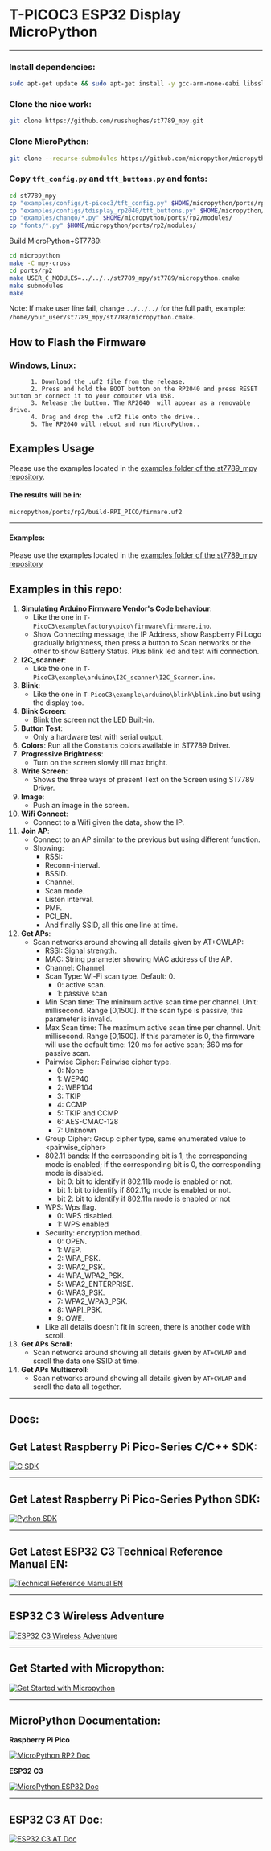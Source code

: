 # T-PICOC3 ESP32 Display MicroPython

---

### Install dependencies:

```bash
sudo apt-get update && sudo apt-get install -y gcc-arm-none-eabi libssl-dev python3 python3-pip python3-venv build-essential libffi-dev git pkg-config
```

### Clone the nice work:

```bash
git clone https://github.com/russhughes/st7789_mpy.git
```
### Clone MicroPython:

```bash
git clone --recurse-submodules https://github.com/micropython/micropython.git
```
### Copy ``tft_config.py`` and ``tft_buttons.py`` and fonts:
```bash
cd st7789_mpy
cp "examples/configs/t-picoc3/tft_config.py" $HOME/micropython/ports/rp2/modules/
cp "examples/configs/tdisplay_rp2040/tft_buttons.py" $HOME/micropython/ports/rp2/modules/
cp "examples/chango/*.py" $HOME/micropython/ports/rp2/modules/
cp "fonts/*.py" $HOME/micropython/ports/rp2/modules/
```

Build MicroPython+ST7789:
```bash
cd micropython
make -C mpy-cross
cd ports/rp2
make USER_C_MODULES=../../../st7789_mpy/st7789/micropython.cmake
make submodules
make
```

Note: If make user line fail, change ``../../../`` for the full path, example: ``/home/your_user/st7789_mpy/st7789/micropython.cmake``.

## How to Flash the Firmware
### Windows, Linux:
          1. Download the .uf2 file from the release.
          2. Press and hold the BOOT button on the RP2040 and press RESET button or connect it to your computer via USB.
          3. Release the button. The RP2040  will appear as a removable drive.
          4. Drag and drop the .uf2 file onto the drive..
          5. The RP2040 will reboot and run MicroPython..

## Examples Usage
Please use the examples located in the [examples folder of the st7789_mpy repository](https://github.com/russhughes/st7789_mpy/tree/master/examples).

#### The results will be in:
``micropython/ports/rp2/build-RPI_PICO/firmare.uf2``

---

#### Examples:
Please use the examples located in the [examples folder of the st7789_mpy repository](https://github.com/russhughes/st7789_mpy/tree/master/examples)

## Examples in this repo:

1. **Simulating Arduino Firmware Vendor's Code behaviour**:
   - Like the one in ``T-PicoC3\example\factory\pico\firmware\firmware.ino``.
   - Show Connecting message, the IP Address, show Raspberry Pi Logo gradually brightness, then press a button to Scan networks or the other to show Battery Status. Plus blink led and test wifi connection.
2. **I2C_scanner**:
   - Like the one in ``T-PicoC3\example\arduino\I2C_scanner\I2C_Scanner.ino``.
3. **Blink**:
   - Like the one in ``T-PicoC3\example\arduino\blink\blink.ino`` but using the display too.
4. **Blink Screen**:
   - Blink the screen not the LED Built-in.
5. **Button Test**:
   - Only a hardware test with serial output.
6. **Colors**:
   Run all the Constants colors available in ST7789 Driver.
7. **Progressive Brightness**:
   - Turn on the screen slowly till max bright.
8. **Write Screen**:
   - Shows the three ways of present Text on the Screen using ST7789 Driver.
9. **Image**:
    - Push an image in the screen.
10. **Wifi Connect**:
    - Connect to a Wifi given the data, show the IP.
11. **Join AP**:
    - Connect to an AP similar to the previous but using different function.
    - Showing:
      - RSSI:
      - Reconn-interval.
      - BSSID.
      - Channel.
      - Scan mode.
      - Listen interval.
      - PMF.
      - PCI_EN.
      - And finally SSID, all this one line at time.
12. **Get APs**:
    - Scan networks around showing all details given by AT+CWLAP:
      - RSSI: Signal strength.
      - MAC: String parameter showing MAC address of the AP.
      - Channel: Channel.
      - Scan Type: Wi-Fi scan type. Default: 0.
        - 0: active scan.
        - 1: passive scan
      - Min Scan time: The minimum active scan time per channel. Unit: millisecond. Range [0,1500]. If the scan type is passive, this parameter is invalid.
      - Max Scan time: The maximum active scan time per channel. Unit: millisecond. Range [0,1500]. If this parameter is 0, the firmware will use the default time: 120 ms for active scan; 360 ms for passive scan.
      - Pairwise Cipher: Pairwise cipher type.
        - 0: None
        - 1: WEP40
        - 2: WEP104
        - 3: TKIP
        - 4: CCMP
        - 5: TKIP and CCMP
        - 6: AES-CMAC-128
        - 7: Unknown
      - Group Cipher: Group cipher type, same enumerated value to <pairwise_cipher>
      - 802.11 bands: If the corresponding bit is 1, the corresponding mode is enabled; if the corresponding bit is 0, the corresponding mode is disabled.
        - bit 0: bit to identify if 802.11b mode is enabled or not.
        - bit 1: bit to identify if 802.11g mode is enabled or not.
        - bit 2: bit to identify if 802.11n mode is enabled or not
      - WPS: Wps flag.
        - 0: WPS disabled.
        - 1: WPS enabled
      - Security: encryption method.
        - 0: OPEN.
        - 1: WEP.
        - 2: WPA_PSK.
        - 3: WPA2_PSK.
        - 4: WPA_WPA2_PSK.
        - 5: WPA2_ENTERPRISE.
        - 6: WPA3_PSK.
        - 7: WPA2_WPA3_PSK.
        - 8: WAPI_PSK.
        - 9: OWE.
      - Like all details doesn't fit in screen, there is another code with scroll.
13. **Get APs Scroll:**
    - Scan networks around showing all details given by ``AT+CWLAP`` and scroll the data one SSID at time.
14. **Get APs Multiscroll:**
    - Scan networks around showing all details given by ``AT+CWLAP`` and scroll the data all together.

---

## Docs:
## Get Latest Raspberry Pi Pico-Series C/C++ SDK:
  [![C SDK](/doc/cover/rp2_C_SDK.png)](https://datasheets.raspberrypi.com/pico/raspberry-pi-pico-c-sdk.pdf)

---

## Get Latest Raspberry Pi Pico-Series Python SDK:
  [![Python SDK](/doc/cover/rp2_Python_SDK.png)](https://datasheets.raspberrypi.com/pico/raspberry-pi-pico-python-sdk.pdf)

---

## Get Latest ESP32 C3 Technical Reference Manual EN:
  [![Technical Reference Manual EN](/doc/cover/esp32-c3_technical_reference_manual_en.png)](https://www.espressif.com/sites/default/files/documentation/esp32-c3_technical_reference_manual_en.pdf)

---  

## ESP32 C3 Wireless Adventure
  [![ESP32 C3 Wireless Adventure](/doc/cover/ESP32_C3_Wireless_Adventure.png)](https://www.espressif.com/sites/default/files/documentation/ESP32-C3%20Wireless%20Adventure.pdf)

---

## Get Started with Micropython:
  [![Get Started with Micropython](/doc/cover/Started_Guide.png)](https://hackspace.raspberrypi.com/books/micropython-pico)

---

## MicroPython Documentation:
  **Raspberry Pi Pico**
  
  [![MicroPython RP2 Doc](/doc/cover/MicroPython_RP2.jpg)](https://docs.micropython.org/en/latest/rp2/quickref.html)

  **ESP32 C3**
  
  [![MicroPython ESP32 Doc](doc/cover/MicroPython_ESP32.png)](https://docs.micropython.org/en/latest/esp32/quickref.html)

---

## ESP32 C3 AT Doc:
  [![ESP32 C3 AT Doc](/doc/cover/AT.png)](https://docs.espressif.com/projects/esp-at/en/latest/esp32c3/)
